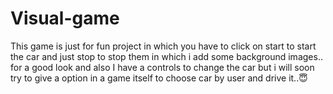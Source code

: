# Visual-game
This game is just for fun project in which you have to click on start to start the car and just stop to stop them in which i add some background images.. for a good look and also I have a controls to change the car but i will soon try to give a option in a game itself to choose car by user and drive it..😇
